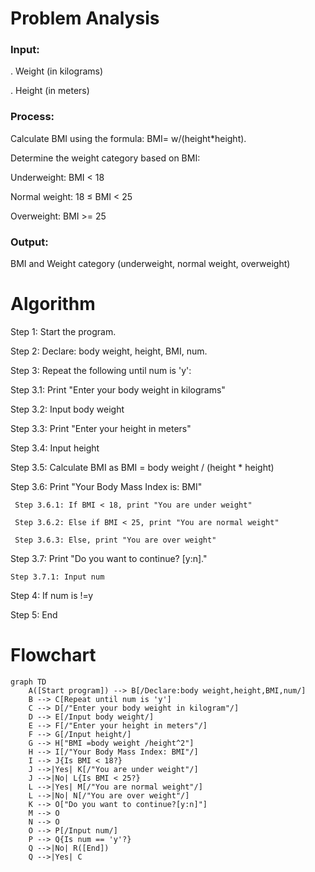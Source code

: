 # Problem Analysis

 ### Input:
 . Weight (in kilograms)

. Height (in meters)

### Process:
Calculate BMI using the formula: BMI= w/(height*height).

Determine the weight category based on BMI:

Underweight: BMI < 18

Normal weight: 18 ≤ BMI < 25

Overweight: BMI >= 25

### Output:
BMI and Weight category (underweight, normal weight, overweight)

# Algorithm

Step 1: Start the program.

Step 2: Declare: body weight, height, BMI, num.

Step 3: Repeat the following until num is 'y':

   Step 3.1: Print "Enter your body weight in kilograms"
 
   Step 3.2: Input body weight

   Step 3.3: Print "Enter your height in meters"

   Step 3.4: Input height

   Step 3.5: Calculate BMI as BMI = body weight / (height * height)

   Step 3.6: Print "Your Body Mass Index is: BMI"

     Step 3.6.1: If BMI < 18, print "You are under weight"

     Step 3.6.2: Else if BMI < 25, print "You are normal weight"

     Step 3.6.3: Else, print "You are over weight"

Step 3.7: Print "Do you want to continue? [y:n]."

    Step 3.7.1: Input num

Step 4: If num is !=y

Step 5: End

# Flowchart
``` mermaid
graph TD
    A([Start program]) --> B[/Declare:body weight,height,BMI,num/]
    B --> C[Repeat until num is 'y']
    C --> D[/"Enter your body weight in kilogram"/]
    D --> E[/Input body weight/]
    E --> F[/"Enter your height in meters"/]
    F --> G[/Input height/]
    G --> H["BMI =body weight /height^2"]
    H --> I[/"Your Body Mass Index: BMI"/]
    I --> J{Is BMI < 18?}
    J -->|Yes| K[/"You are under weight"/]
    J -->|No| L{Is BMI < 25?}
    L -->|Yes| M[/"You are normal weight"/]
    L -->|No| N[/"You are over weight"/]
    K --> O["Do you want to continue?[y:n]"]
    M --> O
    N --> O
    O --> P[/Input num/]
    P --> Q{Is num == 'y'?}
    Q -->|No| R([End])
    Q -->|Yes| C



